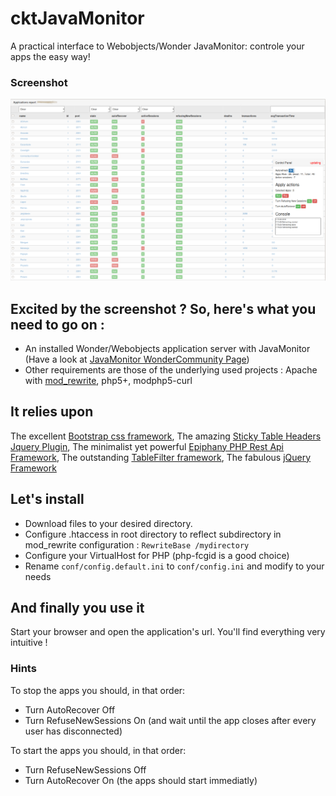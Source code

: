 # cktJavaMonitor
A practical interface to Webobjects/Wonder JavaMonitor: controle your apps the easy way!

### Screenshot
![Screenshot](/doc/cktjavamonitor.png?raw=true "Screenshot")

## Excited by the screenshot ? So, here's what you need to go on :

  * An installed Wonder/Webobjects application server with JavaMonitor (Have a look at [JavaMonitor WonderCommunity Page](https://wiki.wocommunity.org/display/documentation/Wonder+JavaMonitor+and+wotaskd))
  * Other requirements are those of the underlying used projects : Apache with [mod_rewrite](http://httpd.apache.org/docs/current/mod/mod_rewrite.html), php5+, modphp5-curl

## It relies upon
The excellent [Bootstrap css framework](http://getbootstrap.com/), The amazing [Sticky Table Headers Jquery Plugin](https://github.com/jmosbech/StickyTableHeaders), The minimalist yet powerful [Epiphany PHP Rest Api Framework](https://github.com/jmathai/epiphany), The outstanding [TableFilter framework](https://github.com/koalyptus/TableFilter), The fabulous [jQuery Framework](https://jquery.com/)

## Let's install

  * Download files to your desired directory.
  * Configure .htaccess in root directory to reflect subdirectory in mod_rewrite configuration : `RewriteBase /mydirectory`
  * Configure your VirtualHost for PHP (php-fcgid is a good choice)
  * Rename `conf/config.default.ini` to `conf/config.ini` and modify to your needs
 
## And finally you use it
Start your browser and open the application's url. You'll find everything very intuitive !

### Hints
To stop the apps you should, in that order: 
  - Turn AutoRecover Off
  - Turn RefuseNewSessions On (and wait until the app closes after every user has disconnected)
 
To start the apps you should, in that order:
  - Turn RefuseNewSessions Off
  - Turn AutoRecover On (the apps should start immediatly)

